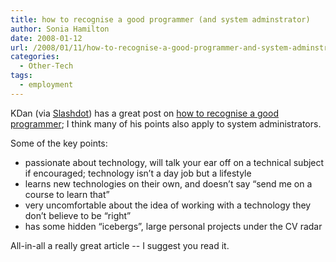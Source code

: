 ```yaml
---
title: how to recognise a good programmer (and system adminstrator)
author: Sonia Hamilton
date: 2008-01-12
url: /2008/01/11/how-to-recognise-a-good-programmer-and-system-adminstrator/
categories:
  - Other-Tech
tags:
  - employment
---
```

KDan (via [Slashdot][1]) has a great post on [how to recognise a good programmer][2]; I think many of his points also apply to system administrators.

<!--more-->

Some of the key points:

  * passionate about technology, will talk your ear off on a technical subject if encouraged; technology isn&#8217;t a day job but a lifestyle
  * learns new technologies on their own, and doesn&#8217;t say &#8220;send me on a course to learn that&#8221;
  * very uncomfortable about the idea of working with a technology they don&#8217;t believe to be “right”
  * has some hidden “icebergs”, large personal projects under the CV radar

All-in-all a really great article -- I suggest you read it.

 [1]: http://developers.slashdot.org/article.pl?sid=08/01/11/1746250&from=rss
 [2]: http://www.inter-sections.net/2007/11/13/how-to-recognise-a-good-programmer/
